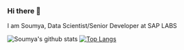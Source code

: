 ### Hi there 👋
I am Soumya, Data Scientist/Senior Developer at SAP LABS

<!--
**soumya-mishra/soumya-mishra** is a ✨ _special_ ✨ repository because its `README.md` (this file) appears on your GitHub profile.

Here are some ideas to get you started:

- 🔭 I’m currently working on ...
- 🌱 I’m currently learning ...
- 👯 I’m looking to collaborate on ...
- 🤔 I’m looking for help with ...
- 💬 Ask me about ...
- 📫 How to reach me: ...
- 😄 Pronouns: ...
- ⚡ Fun fact: ...
-->

![Soumya's github stats](https://github-readme-stats.vercel.app/api?username=soumya-mishra&show_icons=true&theme=radical)
[![Top Langs](https://github-readme-stats.vercel.app/api/top-langs/?username=soumya-mishra)](https://github.com/anuraghazra/github-readme-stats)
